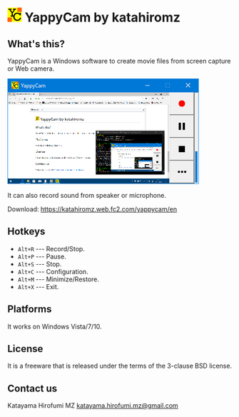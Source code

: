 # ![](images/YappyCam.png "") YappyCam by katahiromz

## What's this?

YappyCam is a Windows software to create movie files from screen capture or Web camera.

![Screenshot](images/screenshot.png "Screenshot")

It can also record sound from speaker or microphone.

Download: https://katahiromz.web.fc2.com/yappycam/en

## Hotkeys

- `Alt+R` --- Record/Stop.
- `Alt+P` --- Pause.
- `Alt+S` --- Stop.
- `Alt+C` --- Configuration.
- `Alt+M` --- Minimize/Restore.
- `Alt+X` --- Exit.

## Platforms

It works on Windows Vista/7/10.

## License

It is a freeware that is released under the terms of the 3-clause BSD license.

## Contact us

Katayama Hirofumi MZ
katayama.hirofumi.mz@gmail.com
